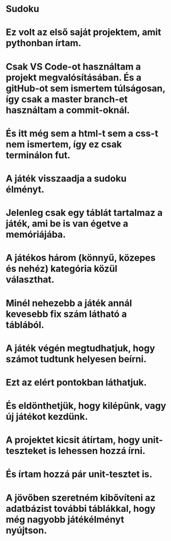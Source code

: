# Sudoku

# Ez volt az első saját projektem, amit pythonban írtam. 
# Csak VS Code-ot használtam a projekt megvalósításában. És a gitHub-ot sem ismertem túlságosan, így csak a master branch-et használtam a commit-oknál.
# És itt még sem a html-t sem a css-t nem ismertem, így ez csak terminálon fut.
# A játék visszaadja a sudoku élményt.

# Jelenleg csak egy táblát tartalmaz a játék, ami be is van égetve a memóriájába.
# A játékos három (könnyű, közepes és nehéz) kategória közül választhat.
# Minél nehezebb a játék annál kevesebb fix szám látható a táblából.

# A játék végén megtudhatjuk, hogy számot tudtunk helyesen beírni.
# Ezt az elért pontokban láthatjuk.
# És eldönthetjük, hogy kilépünk, vagy új játékot kezdünk.

# A projektet kicsit átírtam, hogy unit-teszteket is lehessen hozzá írni.
# És írtam hozzá pár unit-tesztet is.

# A jövőben szeretném kibővíteni az adatbázist további táblákkal, hogy még nagyobb játékélményt nyújtson.